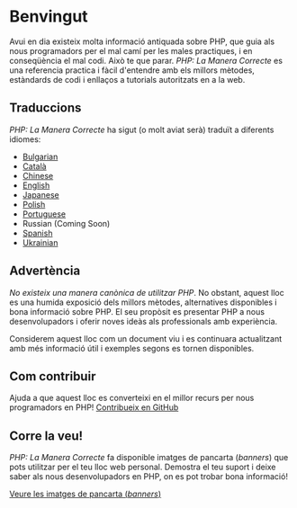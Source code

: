 # Benvingut

Avui en dia existeix molta informació antiquada sobre PHP, que guia als nous programadors per el mal camí per les males practiques, i en conseqüència el mal codi. Això te que parar. _PHP: La Manera Correcte_ es una referencia practica i fàcil d'entendre amb els millors mètodes, estàndards de codi i enllaços a tutorials autoritzats en a la web.

## Traduccions

_PHP: La Manera Correcte_ ha sigut (o molt aviat serà) traduït a diferents idiomes:

* [Bulgarian](http://bg.phptherightway.com/)
* [Català](http://ca.phptherightway.com)
* [Chinese](http://wulijun.github.com/php-the-right-way)
* [English](http://www.phptherightway.com)
* [Japanese](http://ja.phptherightway.com)
* [Polish](http://pl.phptherightway.com/)
* [Portuguese](http://br.phptherightway.com/)
* Russian (Coming Soon)
* [Spanish](http://es.phptherightway.com)
* [Ukrainian](http://iflista.github.com/php-the-right-way/)

## Advertència

_No existeix una manera canònica de utilitzar PHP_. No obstant, aquest lloc es una humida exposició dels millors mètodes, alternatives disponibles i bona informació sobre PHP. El seu propòsit es presentar PHP a nous desenvolupadors i oferir noves ideàs als professionals amb experiència.

Considerem aquest lloc com un document viu i es continuara actualitzant amb més informació útil i exemples segons es tornen disponibles.

## Com contribuir

Ajuda a que aquest lloc es converteixi en el millor recurs per nous programadors en PHP! [Contribueix en GitHub][1]

## Corre la veu!

_PHP: La Manera Correcte_ fa disponible imatges de pancarta (_banners_) que pots utilitzar per el teu lloc web personal. Demostra el teu suport i deixe saber als nous desenvolupadors en PHP, on es pot trobar bona informació!

[Veure les imatges de pancarta (_banners_)][2]

[1]: https://github.com/codeguy/php-the-right-way/tree/gh-pages
[2]: /banners.html